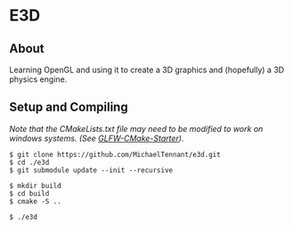 # E3D
## About
Learning OpenGL and using it to create a 3D graphics and (hopefully) a 3D physics engine.

## Setup and Compiling
*Note that the CMakeLists.txt file may need to be modified to work on windows systems. (See [GLFW-CMake-Starter](https://github.com/enkisoftware/GLFW-CMake-starter/blob/main/CMakeLists.txt)).*

```
$ git clone https://github.com/MichaelTennant/e3d.git
$ cd ./e3d
$ git submodule update --init --recursive

$ mkdir build
$ cd build
$ cmake -S ..

$ ./e3d
```
